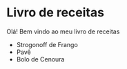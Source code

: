 # Livro de receitas 

Olá! Bem vindo ao meu livro de receitas

 - Strogonoff de Frango
 - Pavê
 - Bolo de Cenoura
